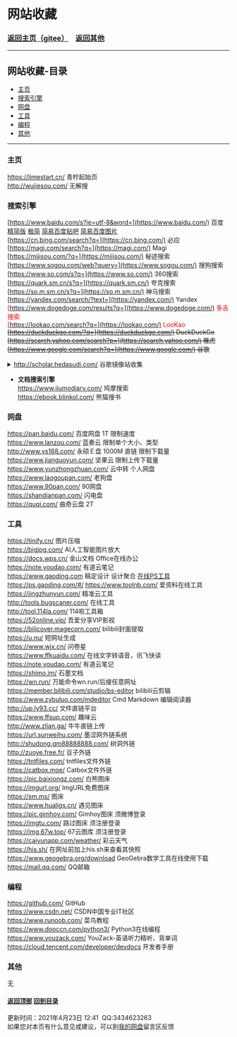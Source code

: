# <span id="title">网站收藏</span>

### <span id="begin">[返回主页](https://xkk1.github.io/)[（gitee）](https://xkk2.gitee.io/)&emsp;[返回其他](https://xkk1.github.io/other/)</span>

---

## <span id="content">网站收藏-目录</span>
+ [主页](#主页)
+ [搜索引擎](#搜索引擎)
+ [网盘](#网盘)
+ [工具](#tool)
+ [编程](#program)
+ [其他](#other)

---

### <span id="主页">主页</span>
<https://limestart.cn/> 青柠起始页<!--<https://a.maorx.cn/>-->  
<http://wujiesou.com/> 无解搜  

### <span id="搜索引擎">搜索引擎</span>
[https://www.baidu.com/s?ie=utf-8&word=](https://www.baidu.com/) 百度 [精简版](https://m.baidu.com/?pu=sz@1321_480) [极简](https://m.baidu.com/?pu=sz@1330_640) [简易百度贴吧](https://tieba.baidu.com/mo/q---64659F94BB1F8A1C07A4FA3FFF91F6A0:FG=1-,sz@176_208-1-1-0--2/m) [简易百度图片](https://image.baidu.com/search/wisemidresult?word=%E7%99%BE%E5%BA%A6&tn=wisemidresult)  
[https://cn.bing.com/search?q=](https://cn.bing.com/) 必应  
[https://magi.com/search?q=](https://magi.com/) Magi  
[https://mijisou.com/?q=](https://mijisou.com/) 秘迹搜索  
[https://www.sogou.com/web?query=](https://www.sogou.com/) 搜狗搜索  
[https://www.so.com/s?q=](https://www.so.com/) 360搜索  
[https://quark.sm.cn/s?q=](https://quark.sm.cn/) 夸克搜索  
[https://so.m.sm.cn/s?q=](https://so.m.sm.cn/) 神马搜索  
[https://yandex.com/search/?text=](https://yandex.com/) Yandex   
<font color="red">
[https://www.dogedoge.com/results?q=](https://www.dogedoge.com/) 多吉搜索   
[https://lookao.com/search?q=](https://lookao.com/) LooKao  
</font> 
~~[https://duckduckgo.com/?q=](https://duckduckgo.com/) DuckDuckGo~~  
~~[https://search.yahoo.com/search?p=](https://search.yahoo.com/) 雅虎~~  
~~[https://www.google.com/search?q=](https://www.google.com/) 谷歌~~  
<details>
<summary>
<a href="http://scholar.hedasudi.com/" target="_blank">http://scholar.hedasudi.com/</a> 谷歌镜像站收集
</summary>
&emsp;&emsp;<a href="https://search.ahau.cf/" target="_blank">https://search.ahau.cf/</a> 谷歌镜像站1
<br>
&emsp;&emsp;<a href="http://so.baqkft.top/" target="_blank">http://so.baqkft.top/</a> 谷歌镜像站2
<br>
&emsp;&emsp;<a href="https://search.library.edu.eu.org/" target="_blank">https://search.library.edu.eu.org/</a> 谷歌镜像站3
<br>
&emsp;&emsp;<a href="https://v.icmy.cc/" target="_blank">https://v.icmy.cc/</a> 谷歌镜像站4
<br>
&emsp;&emsp;<a href="https://www.google-fix.com/" target="_blank">https://www.google-fix.com/</a> 谷歌镜像站5
<br>
&emsp;&emsp;<a href="https://txt.guoqiangti.ga/" target="_blank">https://txt.guoqiangti.ga/</a> 谷歌镜像站6
<br>
</details>

- **文档搜索引擎**  
<https://www.jiumodiary.com/> 鸠摩搜索  
<https://ebook.blinkol.com/> 熊猫搜书  

### <span id="网盘">网盘</span>
<https://pan.baidu.com/> 百度网盘 1T 限制速度  
<https://www.lanzou.com/> 蓝奏云 限制单个大小、类型  
<http://www.ys168.com/> 永硕Ｅ盘 1000M 直链 限制下载量  
<https://www.jianguoyun.com/> 坚果云 限制上传下载量  
<https://www.yunzhongzhuan.com/> 云中转 个人网盘  
<https://www.laogoupan.com/> 老狗盘  
<https://www.90pan.com/> 90网盘  
<https://shandianpan.com/> 闪电盘  
<https://quqi.com/> 曲奇云盘 2T  

### <span id="tool">工具</span>
<https://tinify.cn/> 图片压缩  
<https://bigjpg.com/> AI人工智能图片放大  
<https://docs.wps.cn/> 金山文档 Office在线办公  
<https://note.youdao.com/> 有道云笔记  
<https://www.gaoding.com> 稿定设计 设计聚合 [在线PS工具https://ps.gaoding.com/#/](https://ps.gaoding.com/#/)  <https://www.toolnb.com/> 爱资料在线工具  
<https://jingzhunyun.com/> 精准云工具  
<http://tools.bugscaner.com/> 在线工具  
<http://tool.114la.com/> 114啦工具箱  
<https://52online.vip/> 吾爱分享VIP影视  
<https://bilicover.magecorn.com/> bilibili封面提取  
<https://u.nu/> 短网址生成  
<https://www.wjx.cn/> 问卷星  
<https://www.ffkuaidu.com/> 在线文字转语音，讯飞快读  
<https://note.youdao.com/> 有道云笔记  
<https://shimo.im/> 石墨文档  
<https://wn.run/> 万能命令wn.run/后接任意网址  
<https://member.bilibili.com/studio/bs-editor> bilibili云剪辑  
<https://www.zybuluo.com/mdeditor> Cmd Markdown 编辑阅读器  
<http://up.ly93.cc/> 文件直链平台  
<https://www.ffsup.com/> 趣味云  
<http://www.zlian.ga/> 牛牛直链上传  
<https://url.sunweihu.com/> 墨涩网外链系统  
<http://shudong.gm88888888.com/> 树洞外链  
<http://zuoye.free.fr/> 豆子外链  
<https://tntfiles.com/> tntfiles文件外链  
<https://catbox.moe/> Catbox文件外链  
<https://pic.baixiongz.com/> 白熊图床  
<https://imgurl.org/> ImgURL免费图床  
<https://sm.ms/> 图床  
<https://www.hualigs.cn/> 遇见图床  
<https://pic.gimhoy.com/> Gimhoy图床 须微博登录  
<https://imgtu.com/> 路过图床 须注册登录  
<https://img.67w.top/> 67云图库 须注册登录  
<https://caiyunapp.com/weather/> 彩云天气  
<https://his.sh/> 在网址前加上his.sh来查看其快照  
<https://www.geogebra.org/download> GeoGebra数学工具在线使用下载  
<https://mail.qq.com/> QQ邮箱  

### <span id="program">编程</span>
<https://github.com/> GitHub  
<https://www.csdn.net/> CSDN中国专业IT社区  
<https://www.runoob.com/> 菜鸟教程  
<https://www.dooccn.com/python3/> Python3在线编程  
<https://www.youzack.com/> YouZack-英语听力精听、背单词  
<https://cloud.tencent.com/developer/devdocs> 开发者手册  

### <span id="other">其他</span>
无  

#### [返回顶部](#begin) [回到目录](#content)  
<span id="end">更新时间：2021年4月23日 12:41&nbsp;&nbsp;QQ:3434623263<br>如果您对本页有什么意见或建议，可以到[我的网盘](http://xiaokuku.ys168.com/)留言区反馈<span>
